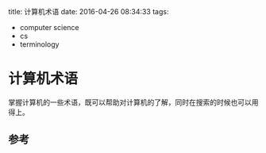 title: 计算机术语
date: 2016-04-26 08:34:33
tags:
- computer science
- cs
- terminology

# 计算机术语

掌握计算机的一些术语，既可以帮助对计算机的了解，同时在搜索的时候也可以用得上。


## 参考
